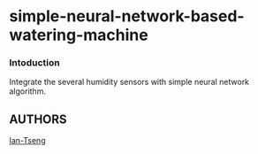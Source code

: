 # simple-neural-network-based-watering-machine


### Intoduction 

Integrate the several humidity sensors with simple neural network algorithm.



## AUTHORS
[Ian-Tseng](https://github.com/Ian-Tseng/)
